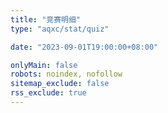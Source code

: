 ```yaml
---
title: "竞赛明细"
type: "aqxc/stat/quiz"

date: "2023-09-01T19:00:00+08:00"

onlyMain: false
robots: noindex, nofollow
sitemap_exclude: false
rss_exclude: true
---
```

